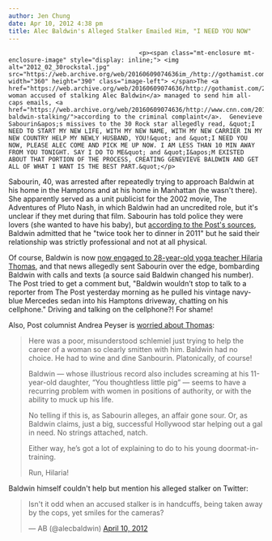 ```yaml
---
author: Jen Chung
date: Apr 10, 2012 4:38 pm
title: Alec Baldwin's Alleged Stalker Emailed Him, "I NEED YOU NOW"
---
```


	
										<p><span class="mt-enclosure mt-enclosure-image" style="display: inline;"> <img alt="2012_02_30rockstal.jpg" src="https://web.archive.org/web/20160609074636im_/http://gothamist.com/attachments/jen/2012_02_30rockstal.jpg" width="360" height="390" class="image-left"> </span>The <a href="https://web.archive.org/web/20160609074636/http://gothamist.com/2012/04/09/canadian_woman_arrested_for_alleged.php">Canadian woman accused of stalking Alec Baldwin</a> managed to send him all-caps emails, <a href="https://web.archive.org/web/20160609074636/http://www.cnn.com/2012/04/09/showbiz/alec-baldwin-stalking/">according to the criminal complaint</a>.  Genevieve Sabourin&apos;s missives to the 30 Rock star allegedly read, &quot;I NEED TO START MY NEW LIFE, WITH MY NEW NAME, WITH MY NEW CARRIER IN MY NEW COUNTRY HELP MY NEWLY HUSBAND, YOU!&quot; and &quot;I NEED YOU NOW, PLEASE ALEC COME AND PICK ME UP NOW. I AM LESS THAN 10 MIN AWAY FROM YOU TONIGHT. SAY I DO TO ME&quot; and &quot;I&apos;M EXISTED ABOUT THAT PORTION OF THE PROCESS, CREATING GENEVIEVE BALDWIN AND GET ALL OF WHAT I WANT IS THE BEST PART.&quot;</p>

<p>Sabourin, 40, was arrested after repeatedly trying to approach Baldwin at his home in the Hamptons and at his home in Manhattan (he wasn&apos;t there).  She apparently served as a unit publicist for the 2002 movie, The Adventures of Pluto Nash, in which Baldwin had an uncredited role, but it&apos;s unclear if they met during that film.  Sabourin has told police they were lovers (she wanted to have his baby), but <a href="https://web.archive.org/web/20160609074636/http://www.nypost.com/p/news/local/manhattan/alec_gal_sex_stalk_Mvus3Hne1MUG9ZbueTYlBP?utm_medium=rss&amp;utm_content=Manhattan">according to the Post&apos;s sources</a>, Baldwin admitted that he &quot;twice took her to dinner in 2011&quot; but he said their relationship was strictly professional and not at all physical.  </p>

<p>Of course, Baldwin is now <a href="https://web.archive.org/web/20160609074636/http://gothamist.com/2012/04/03/alec_baldwin_1.php">now engaged to 28-year-old yoga teacher Hilaria Thomas</a>, and that news allegedly sent Sabourin over the edge, bombarding Baldwin with calls and texts (a source said Baldwin changed his number).  The Post tried to get a comment but, &quot;Baldwin wouldn&#x2019;t stop to talk to a reporter from The Post yesterday morning as he pulled his vintage navy-blue Mercedes sedan into his Hamptons driveway, chatting on his cellphone.&quot;  Driving and talking on the cellphone?! For shame!</p>

<p>Also, Post columnist Andrea Peyser is <a href="https://web.archive.org/web/20160609074636/http://www.nypost.com/p/news/local/ladies_when_the_cad_away_run_20mMbD5triGZFsbnIYzcFI">worried about Thomas</a>: </p><blockquote>Here was a poor, misunderstood schlemiel just trying to help the career of a woman so clearly smitten with him. Baldwin had no choice. He had to wine and dine Sanbourin. Platonically, of course!<p></p>

<p>Baldwin &#x2014; whose illustrious record also includes screaming at his 11-year-old daughter, &#x201C;You thoughtless little pig&#x201D; &#x2014; seems to have a recurring problem with women in positions of authority, or with the ability to muck up his life.</p>

<p>No telling if this is, as Sabourin alleges, an affair gone sour. Or, as Baldwin claims, just a big, successful Hollywood star helping out a gal in need. No strings attached, natch.</p>

<p>Either way, he&#x2019;s got a lot of explaining to do to his young doormat-in-training.</p>

<p>Run, Hilaria!</p></blockquote>Baldwin himself couldn&apos;t help but mention his alleged stalker on Twitter:<p></p>

<blockquote class="twitter-tweet tw-align-center"><p>Isn&apos;t it odd when an accused stalker is in handcuffs, being taken away by the cops, yet smiles for the cameras?</p>&#x2014; AB (@alecbaldwin) <a href="https://web.archive.org/web/20160609074636/https://twitter.com/alecbaldwin/status/189703212532629505" data-datetime="2012-04-10T13:15:45+00:00">April 10, 2012</a></blockquote>
<script src="//web.archive.org/web/20160609074636js_/http://platform.twitter.com/widgets.js" charset="utf-8"></script>					
										
									
				